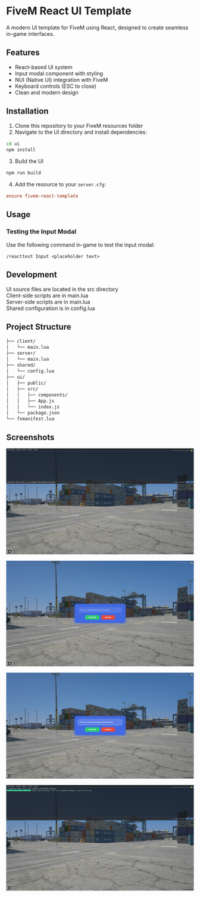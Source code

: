 # FiveM React UI Template

A modern UI template for FiveM using React, designed to create seamless in-game interfaces.

## Features

- React-based UI system
- Input modal component with styling
- NUI (Native UI) integration with FiveM
- Keyboard controls (ESC to close)
- Clean and modern design

## Installation

1. Clone this repository to your FiveM resources folder
2. Navigate to the UI directory and install dependencies:
```bash
cd ui
npm install
```

3. Build the UI
```bash
npm run build
```

4. Add the resource to your ```server.cfg```:
```cfg
ensure fivem-react-template
```

## Usage
### Testing the Input Modal
Use the following command in-game to test the input modal:
```
/reacttest Input <placeholder text>
```

## Development
UI source files are located in the src directory  
Client-side scripts are in main.lua  
Server-side scripts are in main.lua  
Shared configuration is in config.lua  

## Project Structure
```
├── client/
│   └── main.lua
├── server/
│   └── main.lua
├── shared/
│   └── config.lua
├── ui/
│   ├── public/
│   ├── src/
│   │   ├── components/
│   │   ├── App.js
│   │   └── index.js
│   └── package.json
└── fxmanifest.lua
```

## Screenshots

<div align="center">

![1](/screenshots/1.png)

![2](/screenshots/2.png)

![3](/screenshots/3.png)

![4](/screenshots/4.png)


</div>
